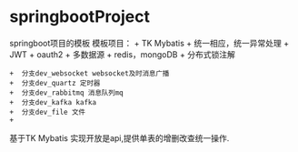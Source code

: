 # springbootProject
springboot项目的模板
模板项目：
	+ TK Mybatis 
	+ 统一相应，统一异常处理
	+ JWT + oauth2
	+ 多数据源
	+ redis，mongoDB
	+ 分布式锁注解
	
	+  分支dev_websocket websocket及时消息广播
	+  分支dev_quartz 定时器
	+  分支dev_rabbitmq 消息队列mq
	+  分支dev_kafka kafka
	+  分支dev_file 文件
	+ 

基于TK Mybatis 实现开放是api,提供单表的增删改查统一操作.